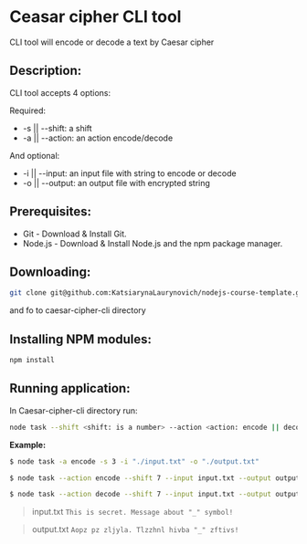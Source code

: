 # Ceasar cipher CLI tool

CLI tool will encode or decode a text by Caesar cipher

## Description:

CLI tool accepts 4 options:

Required:

- -s || --shift: a shift 
- -a || --action: an action encode/decode

And optional:
- -i || --input: an input file with string to encode or decode
- -o || --output: an output file with encrypted string

## Prerequisites:

- Git - Download & Install Git.
- Node.js - Download & Install Node.js and the npm package manager.

## Downloading:

```bash
git clone git@github.com:KatsiarynaLaurynovich/nodejs-course-template.git
```

and fo to caesar-cipher-cli directory

## Installing NPM modules:

```bash
npm install
```

## Running application: 
In Caesar-cipher-cli directory run: 

```bash
node task --shift <shift: is a number> --action <action: encode || decode> [--input <string: file name || STDIO>] [--output <string: file name || STDOUT>]
```

**Example:**

```bash
$ node task -a encode -s 3 -i "./input.txt" -o "./output.txt"
```

```bash
$ node task --action encode --shift 7 --input input.txt --output output.txt
```

```bash
$ node task --action decode --shift 7 --input input.txt --output output.txt
```

> input.txt
> `This is secret. Message about "_" symbol!`

> output.txt
> `Aopz pz zljyla. Tlzzhnl hivba "_" zftivs!`
